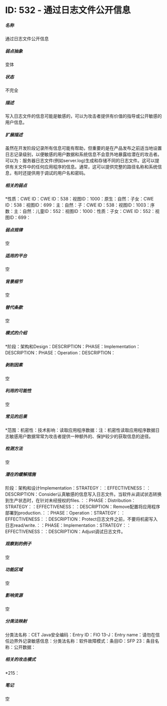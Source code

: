 # ID: 532 - 通过日志文件公开信息
<h5>名称</h5>通过日志文件公开信息
<h5>弱点抽象</h5>变体
<h5>状态</h5>不完全
<h5>描述</h5>写入日志文件的信息可能是敏感的，可以为攻击者提供有价值的指导或公开敏感的用户信息。
<h5>扩展描述</h5>虽然在开发阶段记录所有信息可能有帮助，但重要的是在产品发布之前适当地设置日志记录级别，以便敏感的用户数据和系统信息不会意外地暴露给潜在的攻击者。可以为：服务器日志文件(例如server.log)生成和存储不同的日志文件。这可以提供有关文件中的任何应用程序的信息。通常，这可以提供完整的路径名称和系统信息，有时还提供用于调试的用户名和密码。
<h5>相关的弱点</h5>*性质：CWE ID：CWE ID：538：视图ID：1000：原生：自然：子女：CWE ID：538：视图ID：699：主：自然：子：CWE ID：538：视图ID：1003：序数：主：自然：儿童ID：552：视图ID：1000：性质：子女：CWE ID：552：视图ID：699：
<h5>弱点规律</h5>空
<h5>适用的平台</h5>空
<h5>背景细节</h5>空
<h5>替代条款</h5>空
<h5>模式的介绍</h5>*阶段：架构和Design：DESCRIPTION：PHASE：Implementation：DESCRIPTION：PHASE：Operation：DESCRIPTION：
<h5>剥削因素</h5>空
<h5>利用的可能性</h5>空
<h5>常见的后果</h5>*范围：机密性：技术影响：读取应用程序数据：注：机密性读取应用程序数据日志敏感用户数据常常为攻击者提供一种额外的、保护较少的获取信息的途径。
<h5>检测方法</h5>空
<h5>潜在的缓解措施</h5>阶段：架构和设计Implementation：STRATEGY：：EFFECTIVENESS：：DESCRIPTION：Consider认真敏感的信息写入日志文件。当软件从调试状态转换到生产状态时，在针对未经授权的files.：：PHASE：Distribution：STRATEGY：：EFFECTIVENESS：：DESCRIPTION：Remove配置将应用程序部署到production.：：PHASE：Operation：STRATEGY：：EFFECTIVENESS：：DESCRIPTION：Protect日志文件之前，不要将机密写入日志read/write.：：PHASE：Implementation：STRATEGY：：EFFECTIVENESS：：DESCRIPTION：Adjust调试日志文件。
<h5>观察到的例子</h5>空
<h5>功能区域</h5>空
<h5>影响资源</h5>空
<h5>分类法映射</h5>分类法名称：CET Java安全编码：Entry ID：FIO 13-J：Entry name：请勿在信任边界外记录敏感信息：分类法名称：软件故障模式：条目ID：SFP 23：条目名称：公开数据：
<h5>相关的攻击模式</h5>*215：
<h5>笔记</h5>空

